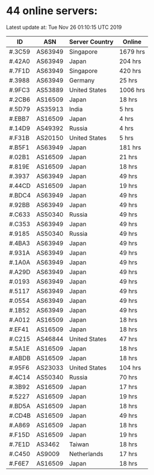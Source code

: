 # 44 online servers:

Latest update at: Tue Nov 26 01:10:15 UTC 2019

| ID | ASN | Server Country | Online |
| -- | --- | -------------- | ------ |
| #.3C59 | AS63949 | Singapore | 1679 hrs |
| #.42A0 | AS63949 | Japan | 204 hrs |
| #.7F1D | AS63949 | Singapore | 420 hrs |
| #.3988 | AS63949 | Germany | 25 hrs |
| #.9FC3 | AS53889 | United States | 1006 hrs |
| #.2CB6 | AS16509 | Japan | 18 hrs |
| #.5D79 | AS35913 | India | 5 hrs |
| #.EBB7 | AS16509 | Japan | 4 hrs |
| #.14D9 | AS49392 | Russia | 4 hrs |
| #.F31B | AS20150 | United States | 5 hrs |
| #.B5F1 | AS63949 | Japan | 181 hrs |
| #.02B1 | AS16509 | Japan | 21 hrs |
| #.819E | AS16509 | Japan | 18 hrs |
| #.3937 | AS63949 | Japan | 49 hrs |
| #.44CD | AS16509 | Japan | 19 hrs |
| #.BDC4 | AS63949 | Japan | 49 hrs |
| #.92BB | AS63949 | Japan | 49 hrs |
| #.C633 | AS50340 | Russia | 49 hrs |
| #.C353 | AS63949 | Japan | 49 hrs |
| #.9185 | AS50340 | Russia | 49 hrs |
| #.4BA3 | AS63949 | Japan | 49 hrs |
| #.931A | AS63949 | Japan | 49 hrs |
| #.1A0A | AS63949 | Japan | 49 hrs |
| #.A29D | AS63949 | Japan | 49 hrs |
| #.0193 | AS63949 | Japan | 49 hrs |
| #.5117 | AS63949 | Japan | 49 hrs |
| #.0554 | AS63949 | Japan | 49 hrs |
| #.1B52 | AS63949 | Japan | 49 hrs |
| #.A012 | AS16509 | Japan | 18 hrs |
| #.EF41 | AS16509 | Japan | 18 hrs |
| #.C215 | AS46844 | United States | 47 hrs |
| #.5A1E | AS16509 | Japan | 18 hrs |
| #.ABDB | AS16509 | Japan | 18 hrs |
| #.95F6 | AS23033 | United States | 104 hrs |
| #.4C14 | AS50340 | Russia | 70 hrs |
| #.3B92 | AS16509 | Japan | 17 hrs |
| #.5227 | AS16509 | Japan | 19 hrs |
| #.BD5A | AS16509 | Japan | 18 hrs |
| #.CD4B | AS16509 | Japan | 49 hrs |
| #.A869 | AS16509 | Japan | 18 hrs |
| #.F15D | AS16509 | Japan | 19 hrs |
| #.7E1D | AS3462 | Taiwan | 18 hrs |
| #.C450 | AS9009 | Netherlands | 17 hrs |
| #.F6E7 | AS16509 | Japan | 18 hrs |

